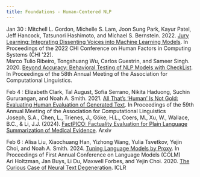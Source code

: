 ```yaml
---
title: Foundations - Human-Centered NLP
---
```


Jan 30
: Mitchell L. Gordon, Michelle S. Lam, Joon Sung Park, Kayur Patel, Jeff Hancock, Tatsunori Hashimoto, and Michael S. Bernstein. 2022. [Jury Learning: Integrating Dissenting Voices into Machine Learning Models](https://drive.google.com/file/d/1pt6RwMFvnnaLB-vIZtXJYnSzrFtR7xFr/view?usp=sharing). In Proceedings of the 2022 CHI Conference on Human Factors in Computing Systems (CHI '22). <br> Marco Tulio Ribeiro, Tongshuang Wu, Carlos Guestrin, and Sameer Singh. 2020. [Beyond Accuracy: Behavioral Testing of NLP Models with CheckList](https://drive.google.com/file/d/1e5wjpT1miEbuNWnl3hNi6uHC0hlEzL0o/view?usp=sharing). In Proceedings of the 58th Annual Meeting of the Association for Computational Linguistics.


Feb 4
: Elizabeth Clark, Tal August, Sofia Serrano, Nikita Haduong, Suchin Gururangan, and Noah A. Smith. 2021. [All That’s ‘Human’ Is Not Gold: Evaluating Human Evaluation of Generated Text](https://drive.google.com/file/d/1QMnsEok0Sr9h2m1TPVvpEeu5TnVEEmMC/view?usp=sharing). In Proceedings of the 59th Annual Meeting of the Association for Computational Linguistics <br> Joseph, S.A., Chen, L., Trienes, J., Göke, H.L., Coers, M., Xu, W., Wallace, B.C., & Li, J.J. (2024). [FactPICO: Factuality Evaluation for Plain Language Summarization of Medical Evidence](https://drive.google.com/file/d/1EA0C0dVoXA88etiDTa7Y9qNovLnApxfU/view?usp=sharing). Arxiv

Feb 6
: Alisa Liu, Xiaochuang Han, Yizhong Wang, Yulia Tsvetkov, Yejin Choi, and Noah A. Smith. 2024. [Tuning Language Models by Proxy](https://drive.google.com/file/d/1hugK9M066sD5kpcvexpcZNFYvsgArXxc/view?usp=drive_link). In Proceedings of First Annual Conference on Language Models (COLM) <br>  Ari Holtzman, Jan Buys, Li Du, Maxwell Forbes, and Yejin Choi. 2020. [The Curious Case of Neural Text Degeneration](https://drive.google.com/file/d/16nYYUWGnQ4JOVFbeTTdxbXBBOZkSvv9r/view?usp=sharing). ICLR